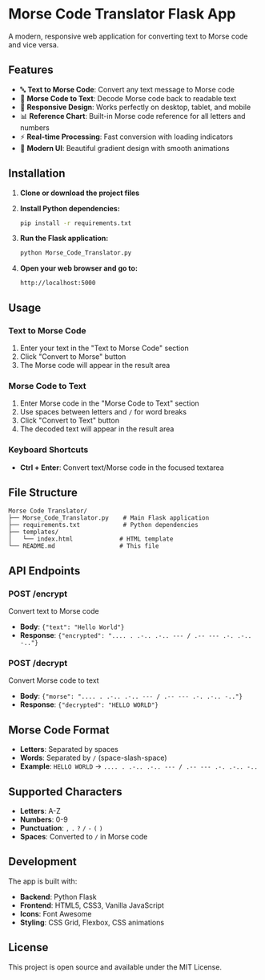 # Morse Code Translator Flask App

A modern, responsive web application for converting text to Morse code and vice versa.

## Features

- 🔤 **Text to Morse Code**: Convert any text message to Morse code
- 📡 **Morse Code to Text**: Decode Morse code back to readable text  
- 📱 **Responsive Design**: Works perfectly on desktop, tablet, and mobile
- 📊 **Reference Chart**: Built-in Morse code reference for all letters and numbers
- ⚡ **Real-time Processing**: Fast conversion with loading indicators
- 🎨 **Modern UI**: Beautiful gradient design with smooth animations

## Installation

1. **Clone or download the project files**

2. **Install Python dependencies:**
   ```bash
   pip install -r requirements.txt
   ```

3. **Run the Flask application:**
   ```bash
   python Morse_Code_Translator.py
   ```

4. **Open your web browser and go to:**
   ```
   http://localhost:5000
   ```

## Usage

### Text to Morse Code
1. Enter your text in the "Text to Morse Code" section
2. Click "Convert to Morse" button
3. The Morse code will appear in the result area

### Morse Code to Text
1. Enter Morse code in the "Morse Code to Text" section
2. Use spaces between letters and `/` for word breaks
3. Click "Convert to Text" button
4. The decoded text will appear in the result area

### Keyboard Shortcuts
- **Ctrl + Enter**: Convert text/Morse code in the focused textarea

## File Structure

```
Morse Code Translator/
├── Morse_Code_Translator.py    # Main Flask application
├── requirements.txt            # Python dependencies
├── templates/
│   └── index.html             # HTML template
└── README.md                  # This file
```

## API Endpoints

### POST /encrypt
Convert text to Morse code
- **Body**: `{"text": "Hello World"}`
- **Response**: `{"encrypted": ".... . .-.. .-.. --- / .-- --- .-. .-.. -.."}`

### POST /decrypt  
Convert Morse code to text
- **Body**: `{"morse": ".... . .-.. .-.. --- / .-- --- .-. .-.. -.."}`
- **Response**: `{"decrypted": "HELLO WORLD"}`

## Morse Code Format

- **Letters**: Separated by spaces
- **Words**: Separated by ` / ` (space-slash-space)
- **Example**: `HELLO WORLD` → `.... . .-.. .-.. --- / .-- --- .-. .-.. -..`

## Supported Characters

- **Letters**: A-Z
- **Numbers**: 0-9  
- **Punctuation**: `,` `.` `?` `/` `-` `(` `)`
- **Spaces**: Converted to `/` in Morse code

## Development

The app is built with:
- **Backend**: Python Flask
- **Frontend**: HTML5, CSS3, Vanilla JavaScript
- **Icons**: Font Awesome
- **Styling**: CSS Grid, Flexbox, CSS animations

## License

This project is open source and available under the MIT License.
